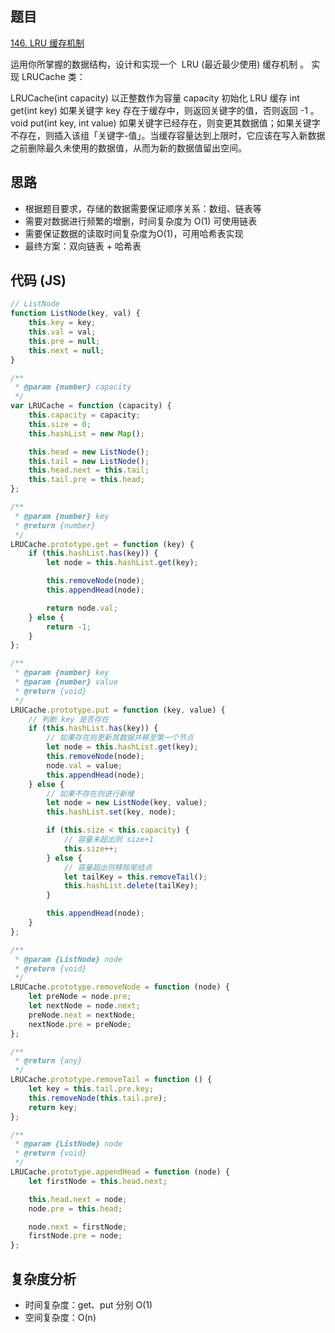 ## 题目
[146. LRU 缓存机制](https://leetcode-cn.com/problems/lru-cache/)

运用你所掌握的数据结构，设计和实现一个  LRU (最近最少使用) 缓存机制 。
实现 LRUCache 类：

LRUCache(int capacity) 以正整数作为容量 capacity 初始化 LRU 缓存
int get(int key) 如果关键字 key 存在于缓存中，则返回关键字的值，否则返回 -1 。
void put(int key, int value) 如果关键字已经存在，则变更其数据值；如果关键字不存在，则插入该组「关键字-值」。当缓存容量达到上限时，它应该在写入新数据之前删除最久未使用的数据值，从而为新的数据值留出空间。

## 思路

* 根据题目要求，存储的数据需要保证顺序关系：数组、链表等
* 需要对数据进行频繁的增删，时间复杂度为 O(1) 可使用链表
* 需要保证数据的读取时间复杂度为O(1)，可用哈希表实现
* 最终方案：双向链表 + 哈希表
 
## 代码 (JS)

```JavaScript
// ListNode
function ListNode(key, val) {
	this.key = key;
	this.val = val;
	this.pre = null;
	this.next = null;
}

/**
 * @param {number} capacity
 */
var LRUCache = function (capacity) {
	this.capacity = capacity;
	this.size = 0;
	this.hashList = new Map();

	this.head = new ListNode();
	this.tail = new ListNode();
	this.head.next = this.tail;
	this.tail.pre = this.head;
};

/**
 * @param {number} key
 * @return {number}
 */
LRUCache.prototype.get = function (key) {
	if (this.hashList.has(key)) {
		let node = this.hashList.get(key);

		this.removeNode(node);
		this.appendHead(node);

		return node.val;
	} else {
		return -1;
	}
};

/**
 * @param {number} key
 * @param {number} value
 * @return {void}
 */
LRUCache.prototype.put = function (key, value) {
	// 判断 key 是否存在
	if (this.hashList.has(key)) {
		// 如果存在则更新其数据并移至第一个节点
		let node = this.hashList.get(key);
		this.removeNode(node);
		node.val = value;
		this.appendHead(node);
	} else {
		// 如果不存在则进行新增
		let node = new ListNode(key, value);
		this.hashList.set(key, node);

		if (this.size < this.capacity) {
			// 容量未超出则 size+1
			this.size++;
		} else {
			// 容量超出则移除尾结点
			let tailKey = this.removeTail();
			this.hashList.delete(tailKey);
		}

		this.appendHead(node);
	}
};

/**
 * @param {ListNode} node
 * @return {void}
 */
LRUCache.prototype.removeNode = function (node) {
	let preNode = node.pre;
	let nextNode = node.next;
	preNode.next = nextNode;
	nextNode.pre = preNode;
};

/**
 * @return {any}
 */
LRUCache.prototype.removeTail = function () {
	let key = this.tail.pre.key;
	this.removeNode(this.tail.pre);
	return key;
};

/**
 * @param {ListNode} node
 * @return {void}
 */
LRUCache.prototype.appendHead = function (node) {
	let firstNode = this.head.next;

	this.head.next = node;
	node.pre = this.head;

	node.next = firstNode;
	firstNode.pre = node;
};
```

## 复杂度分析

* 时间复杂度：get、put 分别 O(1)
* 空间复杂度：O(n)